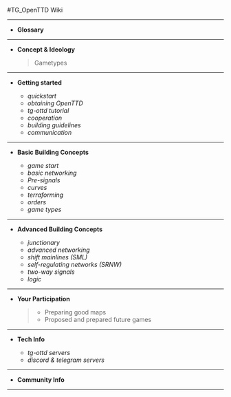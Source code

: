#TG_OpenTTD Wiki



***

* __Glossary__



***

* __Concept & Ideology__

   >Gametypes  

***

* __Getting started__


   - _quickstart_
   - _obtaining OpenTTD_
   - _tg-ottd tutorial_
   - _cooperation_
   - _building guidelines_
   - _communication_

***

* __Basic Building Concepts__


   - _game start_
   - _basic networking_
   - _Pre-signals_
   - _curves_
   - _terraforming_
   - _orders_
   - _game types_

***

* __Advanced Building Concepts__


   - _junctionary_
   - _advanced networking_
   - _shift mainlines (SML)_
   - _self-regulating networks (SRNW)_
   - _two-way signals_
   - _logic_

***

* __Your Participation__

   > + Preparing good maps
   > + Proposed and prepared future games

***

* __Tech Info__

   - _tg-ottd servers_
   - _discord & telegram servers_

***

* __Community Info__

***
